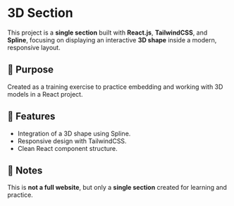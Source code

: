# 3D Section
This project is a **single section** built with **React.js**, **TailwindCSS**, and **Spline**, focusing on displaying an interactive **3D shape** inside a modern, responsive layout.

## 🎯 Purpose
Created as a training exercise to practice embedding and working with 3D models in a React project.

## 🚀 Features
* Integration of a 3D shape using Spline.
* Responsive design with TailwindCSS.
* Clean React component structure.

## 📝 Notes
This is **not a full website**, but only a **single section** created for learning and practice.
